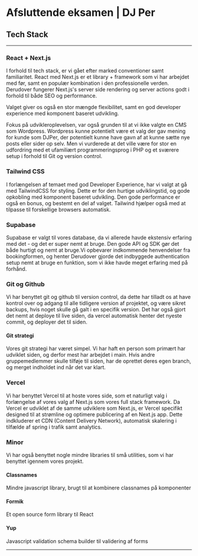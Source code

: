 # Afsluttende eksamen | DJ Per

## Tech Stack

---

### React + Next.js

I forhold til tech stack, er vi gået efter marked conventioner samt familiaritet. React med Next.js er et library + framework som vi har arbejdet med før, samt en populær kombination i den professionelle verden. Derudover fungerer Next.js's server side rendering og server actions godt i forhold til både SEO og performance.

Valget giver os også en stor mængde flexibilitet, samt en god developer experience med komponent baseret udvikling.

Fokus på udvikleroplevelsen, var også grunden til at vi ikke valgte en CMS som Wordpress. Wordpress kunne potentielt være et valg der gav mening for kunde som DJPer, der potentielt kunne have gavn af at kunne sætte nye posts eller sider op selv. Men vi vurderede at det ville være for stor en udfordring med et ufamiliært programmeringsprog i PHP og et sværere setup i forhold til Git og version control.

### Tailwind CSS

I forlængelsen af temaet med god Developer Experience, har vi valgt at gå med TailwindCSS for styling. Dette er for den hurtige udviklingstid, og gode opkobling med komponent baseret udvikling. Den gode performance er også en bonus, og bestemt en del af valget. Tailwind hjælper også med at tilpasse til forskellige browsers automatisk.

### Supabase

Supabase er valgt til vores database, da vi allerede havde ekstensiv erfaring med det - og det er super nemt at bruge. Den gode API og SDK gør det både hurtigt og nemt at bruge.Vi opbevarer indkommende henvendelser fra bookingformen, og henter Derudover gjorde det indbyggede authentication setup nemt at bruge en funktion, som vi ikke havde meget erfaring med på forhånd.

### Git og Github

Vi har benyttet git og github til version control, da dette har tilladt os at have kontrol over og adgang til alle tidligere version af projektet, og være sikret backups, hvis noget skulle gå galt i en specifik version. Det har også gjort det nemt at deploye til live siden, da vercel automatisk henter det nyeste commit, og deployer det til siden.

#### Git strategi

Vores git strategi har været simpel. Vi har haft en person som primært har udviklet siden, og derfor mest har arbejdet i main. Hvis andre gruppemedlemmer skulle tilføje til siden, har de oprettet deres egen branch, og merget indholdet ind når det var klart.

### Vercel

Vi har benyttet Vercel til at hoste vores side, som et naturligt valg i forlængelse af vores valg af Next.js som vores full stack framework. Da Vercel er udviklet af de samme udviklere som Next.js, er Vercel specifikt designed til at strømline og optimere publicering af en Next.js app. Dette indkluderer et CDN (Content Delivery Network), automatisk skalering i tilfælde af spring i trafik samt analytics.

### Minor

Vi har også benyttet nogle mindre libraries til små utilities, som vi har benyttet igennem vores projekt.

#### Classnames

Mindre javascript library, brugt til at kombinere classnames på komponenter

#### Formik

Et open source form library til React

#### Yup

Javascript validation schema builder til validering af forms

---
